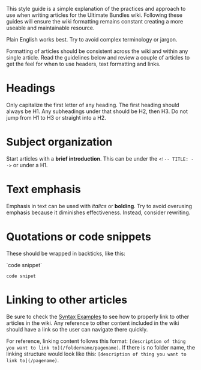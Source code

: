<!-- TITLE: Style Guide -->

This style guide is a simple explanation of the practices and approach to use when writing articles for the Ultimate Bundles wiki.  Following these guides will ensure the wiki formatting remains constant creating a more useable and maintainable resource.

Plain English works best.  Try to avoid complex terminology or jargon.

Formatting of articles should be consistent across the wiki and within any single article.  Read the guidelines below and review a couple of articles to get the feel for when to use headers, text formatting and links.
# Headings 
Only capitalize the first letter of any heading.  The first heading should always be H1.  Any subheadings under that should be H2, then H3.  Do not jump from H1 to H3 or straight into a H2.

# Subject organization
Start articles with a **brief introduction**.  This can be under the `<!-- TITLE: -->` or under a H1.

# Text emphasis
Emphasis in text can be used with *italics* or **bolding**.  Try to avoid overusing emphasis because it diminishes effectiveness.  Instead, consider rewriting.

# Quotations or code snippets
These should be wrapped in backticks, like this:

\`code snippet\`

`code snipet`

# Linking to other articles
Be sure to check the [Syntax Examples](/templates/syntax-examples) to see how to properly link to other articles in the wiki.  Any reference to other content included in the wiki should have a link so the user can navigate there quickly.  

For reference, linking content follows this format: `[description of thing you want to link to](/foldername/pagename)`.  If there is no folder name, the linking structure would look like this: `[description of thing you want to link to](/pagename)`.








